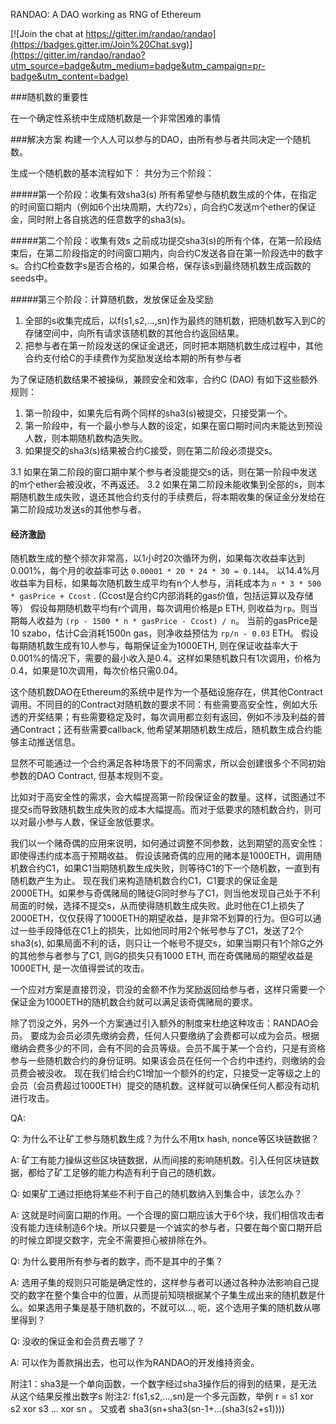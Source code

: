 RANDAO: A DAO working as RNG of Ethereum

[![Join the chat at https://gitter.im/randao/randao](https://badges.gitter.im/Join%20Chat.svg)](https://gitter.im/randao/randao?utm_source=badge&utm_medium=badge&utm_campaign=pr-badge&utm_content=badge)


###随机数的重要性

在一个确定性系统中生成随机数是一个非常困难的事情

###解决方案
构建一个人人可以参与的DAO，由所有参与者共同决定一个随机数。

生成一个随机数的基本流程如下：
共分为三个阶段：

#####第一个阶段：收集有效sha3(s)
所有希望参与随机数生成的个体，在指定的时间窗口期内（例如6个出块周期，大约72s），向合约C发送m个ether的保证金，同时附上各自挑选的任意数字的sha3(s)。

#####第二个阶段：收集有效s
之前成功提交sha3(s)的所有个体，在第一阶段结束后，在第二阶段指定的时间窗口期内，向合约C发送各自在第一阶段选中的数字s。合约C检查数字s是否合格的，如果合格，保存该s到最终随机数生成函数的seeds中。

#####第三个阶段：计算随机数，发放保证金及奖励
1. 全部的s收集完成后，以f(s1,s2,...,sn)作为最终的随机数，把随机数写入到C的存储空间中，向所有请求该随机数的其他合约返回结果。
2. 把参与者在第一阶段发送的保证金退还，同时把本期随机数生成过程中，其他合约支付给C的手续费作为奖励发送给本期的所有参与者


为了保证随机数结果不被操纵，兼顾安全和效率，合约C (DAO) 有如下这些额外规则：

1. 第一阶段中，如果先后有两个同样的sha3(s)被提交，只接受第一个。
2. 第一阶段中，有一个最小参与人数的设定，如果在窗口期时间内未能达到预设人数，则本期随机数构造失败。
3. 如果提交的sha3(s)结果被合约C接受，则在第二阶段必须提交s。

  3.1 如果在第二阶段的窗口期中某个参与者没能提交s的话，则在第一阶段中发送的m个ether会被没收，不再返还。
  3.2 如果在第二阶段未能收集到全部的s，则本期随机数生成失败，退还其他合约支付的手续费后，将本期收集的保证金分发给在第二阶段成功发送s的其他参与者。

#### 经济激励
随机数生成的整个频次非常高，以1小时20次循环为例，如果每次收益率达到 0.001%，每个月的收益率可达 `0.00001 * 20 * 24 * 30 = 0.144`。
以14.4%月收益率为目标，如果每次随机数生成平均有n个人参与，消耗成本为 `n * 3 * 500 * gasPrice + Ccost` . (Ccost是合约C内部消耗的gas价值，包括运算以及存储等）
假设每期随机数平均有r个调用，每次调用价格是p ETH, 则收益为`rp`。则当期每人收益为 `(rp - 1500 * n * gasPrice - Ccost) / n`。
当前的gasPrice是10 szabo，估计C会消耗1500n gas，则净收益预估为 `rp/n - 0.03` ETH。
假设每期随机数生成有10人参与，每期保证金为1000ETH,  则在保证收益率大于0.001%的情况下，需要的最小收入是0.4。这样如果随机数只有1次调用，价格为0.4，如果是10次调用，每次价格只需0.04。

这个随机数DAO在Ethereum的系统中是作为一个基础设施存在，供其他Contract调用。不同目的的Contract对随机数的要求不同：有些需要高安全性，例如大乐透的开奖结果；有些需要稳定及时，每次调用都立刻有返回，例如不涉及利益的普通Contract；还有些需要callback, 他希望某期随机数生成后，随机数生成合约能够主动推送信息。

显然不可能通过一个合约满足各种场景下的不同需求，所以会创建很多个不同初始参数的DAO Contract, 但基本规则不变。

比如对于高安全性的需求，会大幅提高第一阶段保证金的数量。这样，试图通过不提交s而导致随机数生成失败的成本大幅提高。而对于低要求的随机数合约，则可以对最小参与人数，保证金放低要求。

我们以一个赌奇偶的应用来说明，如何通过调整不同参数，达到期望的高安全性：即使得违约成本高于预期收益。
假设该赌奇偶的应用的赌本是1000ETH，调用随机数合约C1，如果C1当期随机数生成失败，则等待C1的下一个随机数，一直到有随机数产生为止。
现在我们来构造随机数合约C1，C1要求的保证金是2000ETH。如果参与奇偶赌局的赌徒G同时参与了C1，则当他发现自己处于不利局面的时候，选择不提交s，从而使得随机数生成失败。此时他在C1上损失了2000ETH，仅仅获得了1000ETH的期望收益，是非常不划算的行为。但G可以通过一些手段降低在C1上的损失，比如他同时用2个帐号参与了C1，发送了2个sha3(s), 如果局面不利的话，则只让一个帐号不提交s，如果当期只有1个除G之外的其他参与者参与了C1, 则G的损失只有1000 ETH, 而在奇偶赌局的期望收益是1000ETH, 是一次值得尝试的攻击。

一个应对方案是直接罚没，罚没的金额不作为奖励返回给参与者，这样只需要一个保证金为1000ETH的随机数合约就可以满足该奇偶赌局的要求。

除了罚没之外，另外一个方案通过引入额外的制度来杜绝这种攻击：RANDAO会员。
要成为会员必须先缴纳会费，任何人只要缴纳了会费都可以成为会员。根据缴纳会费多少的不同，会有不同的会员等级。会员不属于某一个合约，只是有资格参与一些随机数合约的身份证明。如果该会员在任何一个合约中违约，则缴纳的会员费会被没收。
现在我们给合约C1增加一个额外的约定，只接受一定等级之上的会员（会员费超过1000ETH）提交的随机数。这样就可以确保任何人都没有动机进行攻击。


QA:

Q: 为什么不让矿工参与随机数生成？为什么不用tx hash, nonce等区块链数据？ 

A: 矿工有能力操纵这些区块链数据，从而间接的影响随机数。引入任何区块链数据，都给了矿工足够的能力构造有利于自己的随机数。

Q: 如果矿工通过拒绝将某些不利于自己的随机数纳入到集合中，该怎么办？

A: 这就是时间窗口期的作用。一个合理的窗口期应该大于6个块，我们相信攻击者没有能力连续制造6个块。所以只要是一个诚实的参与者，只要在每个窗口期开启的时候立即提交数字，完全不需要担心被排除在外。

Q: 为什么要用所有参与者的数字，而不是其中的子集？

A: 选用子集的规则只可能是确定性的，这样参与者可以通过各种办法影响自己提交的数字在整个集合中的位置，从而提前知晓根据某个子集生成出来的随机数是什么。如果选用子集是基于随机数的，不就可以..., 呃，这个选用子集的随机数从哪里得到？

Q: 没收的保证金和会员费去哪了？

A: 可以作为善款捐出去，也可以作为RANDAO的开发维持资金。





附注1：sha3是一个单向函数，一个数字经过sha3操作后的得到的结果，是无法从这个结果反推出数字s
附注2: f(s1,s2,...,sn)是一个多元函数，举例 r = s1 xor s2 xor s3 ... xor sn 。 又或者 sha3(sn+sha3(sn-1+...(sha3(s2+s1))))
